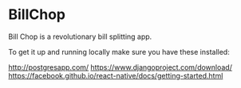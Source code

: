 # BillChop

Bill Chop is a revolutionary bill splitting app. 


To get it up and running locally make sure you have these installed: 

http://postgresapp.com/
https://www.djangoproject.com/download/
https://facebook.github.io/react-native/docs/getting-started.html
